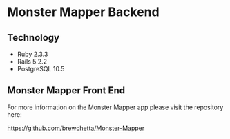 # Monster Mapper Backend

## Technology

* Ruby 2.3.3
* Rails 5.2.2
* PostgreSQL 10.5

## Monster Mapper Front End

For more information on the Monster Mapper app please visit the repository here:

https://github.com/brewchetta/Monster-Mapper

